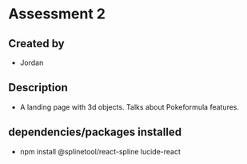 # Assessment 2

## Created by

- Jordan

## Description

- A landing page with 3d objects. Talks about Pokeformula features.

## dependencies/packages installed

- npm install @splinetool/react-spline lucide-react

